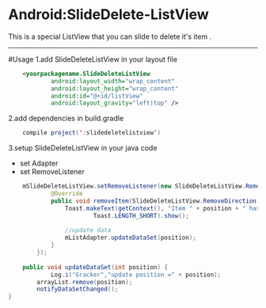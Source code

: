 Android:SlideDelete-ListView
====================

This is a special ListView that you can slide to delete it's item .

***

#Usage
1.add SlideDeleteListView in your layout file
```xml
	<yourpackagename.SlideDeleteListView
            android:layout_width="wrap_content"
            android:layout_height="wrap_content"
            android:id="@+id/listView"
            android:layout_gravity="left|top" />
```
2.add dependencies in build.gradle
```java
	compile project(':slidedeletelistview')
```

3.setup SlideDeleteListView in your java code 
+ set Adapter
+ set RemoveListener
```java
	mSlideDeleteListView.setRemoveListener(new SlideDeleteListView.RemoveListener() {
            @Override
            public void removeItem(SlideDeleteListView.RemoveDirection direction, int position) {
                Toast.makeText(getContext(), "Item " + position + " has deleted",
                        Toast.LENGTH_SHORT).show();
                        
                //update data
                mListAdapter.updateDataSet(position);
            }
        });
        
	public void updateDataSet(int position) {
    		Log.i("Gracker","update position =" + position);
		arrayList.remove(position);
		notifyDataSetChanged();
}
```
